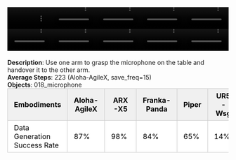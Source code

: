 <!DOCTYPE html>
<html lang="en">
<body>
    <div style="display: flex;">
        <video src="./task_video_clean/handover_mic/aloha-agilex_head.mp4" controls loop muted autoplay style="width: 20.0%;"></video>
        <video src="./task_video_clean/handover_mic/franka-panda_head.mp4" controls loop muted autoplay style="width: 20.0%;"></video>
        <video src="./task_video_clean/handover_mic/ARX-X5_head.mp4" controls loop muted autoplay style="width: 20.0%;"></video>
        <video src="./task_video_clean/handover_mic/piper_head.mp4" controls loop muted autoplay style="width: 20.0%;"></video>
        <video src="./task_video_clean/handover_mic/ur5-wsg_head.mp4" controls loop muted autoplay style="width: 20.0%;"></video>
    </div>
    <div style="display: flex;">
        <video src="./task_video_clean/handover_mic/aloha-agilex_world.mp4" controls loop muted autoplay style="width: 20.0%;"></video>
        <video src="./task_video_clean/handover_mic/franka-panda_world.mp4" controls loop muted autoplay style="width: 20.0%;"></video>
        <video src="./task_video_clean/handover_mic/ARX-X5_world.mp4" controls loop muted autoplay style="width: 20.0%;"></video>
        <video src="./task_video_clean/handover_mic/piper_world.mp4" controls loop muted autoplay style="width: 20.0%;"></video>
        <video src="./task_video_clean/handover_mic/ur5-wsg_world.mp4" controls loop muted autoplay style="width: 20.0%;"></video>
    </div>
    <br><b>Description</b>: Use one arm to grasp the microphone on the table and handover it to the other arm.<br>
    <b>Average Steps</b>: 223 (Aloha-AgileX, save_freq=15)<br>
    <b>Objects</b>: 018_microphone<br>
    <table style="margin:0 auto;border-collapse:collapse;width:auto;min-width:180px;background-color:white;">
        <thead>
            <tr style="background:#f0f0f0;">
                <th style="border:1px solid #ccc;padding:6px 14px;color:black;">Embodiments</th>
                <th style="border:1px solid #ccc;padding:6px 14px;color:black;">Aloha-AgileX</th>
                <th style="border:1px solid #ccc;padding:6px 14px;color:black;">ARX-X5</th>
                <th style="border:1px solid #ccc;padding:6px 14px;color:black;">Franka-Panda</th>
                <th style="border:1px solid #ccc;padding:6px 14px;color:black;">Piper</th>
                <th style="border:1px solid #ccc;padding:6px 14px;color:black;">UR5-Wsg</th>
            </tr>
        </thead>
        <tbody>
            <tr style="background:white;">
                <td style="border:1px solid #ccc;padding:6px 14px;color:black;">Data Generation Success Rate</td>
                <td style="border:1px solid #ccc;padding:6px 14px;color:black;">87%</td>
                <td style="border:1px solid #ccc;padding:6px 14px;color:black;">98%</td>
                <td style="border:1px solid #ccc;padding:6px 14px;color:black;">84%</td>
                <td style="border:1px solid #ccc;padding:6px 14px;color:black;">65%</td>
                <td style="border:1px solid #ccc;padding:6px 14px;color:black;">14%</td>
            </tr>
        </tbody>
    </table>
</body>
</html>
